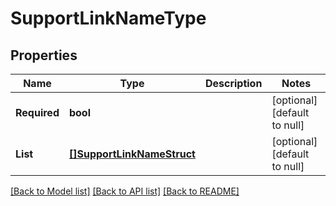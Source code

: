 # SupportLinkNameType

## Properties
Name | Type | Description | Notes
------------ | ------------- | ------------- | -------------
**Required** | **bool** |  | [optional] [default to null]
**List** | [**[]SupportLinkNameStruct**](support_link_name_struct.md) |  | [optional] [default to null]

[[Back to Model list]](../README.md#documentation-for-models) [[Back to API list]](../README.md#documentation-for-api-endpoints) [[Back to README]](../README.md)


